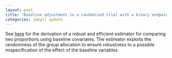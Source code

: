 ```yaml
--- 
layout: post 
title: "Baseline adjustment in a randomized trial with a binary endpoint" 
categories: jekyll update
---
```


See
[here](https://bozenne.github.io/doc/EfficientBaseAdj/EfficientBaseAdj.pdf)
for the derivation of a robust and efficient estimator for comparing
two proportions using baseline covariates. The estimator exploits the
randomness of the group allocation to ensure robustness to a possible
mispecification of the effect of the baseline variables.

